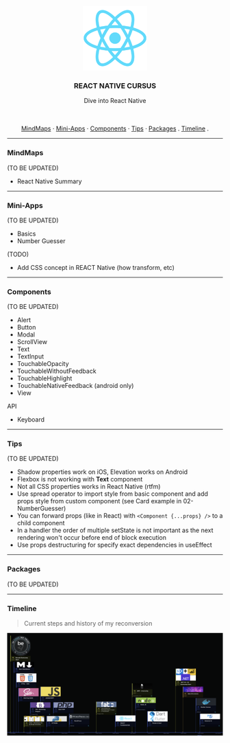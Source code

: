 <!-- PROJECT LOGO -->
<br />
<p align="center">
  <a href="">
    <img src="https://github.com/devicons/devicon/blob/master/icons/react/react-original.svg" alt="Logo" width="150" height=150">
  </a>

<h3 align="center">REACT NATIVE CURSUS</h3>

<p align="center">
    Dive into React Native
</p>
<p align="center">
    <br />
    <br />
    <a href="#mindmaps">MindMaps</a>
    ·   
    <a href="#mini-apps">Mini-Apps</a>
    ·
    <a href="#components">Components</a>
    ·
    <a href="#tips">Tips</a>
    ·
    <a href="#packages">Packages</a>
    .
    <a href="#timeline">Timeline</a>
    .
</p>

---

### MindMaps

(TO BE UPDATED)

*   React Native Summary

---

### Mini-Apps

(TO BE UPDATED)

*   Basics
*   Number Guesser

(TODO)
*   Add CSS concept in REACT Native (how transform, etc)

---

### Components

(TO BE UPDATED)

*   Alert
*   Button
*   Modal
*   ScrollView
*   Text
*   TextInput
*   TouchableOpacity
*   TouchableWithoutFeedback
*   TouchableHighlight
*   TouchableNativeFeedback (android only)
*   View

API
*   Keyboard


---

### Tips

(TO BE UPDATED)

*   Shadow properties work on iOS, Elevation works on Android
*   Flexbox is not working with **Text** component
*   Not all CSS properties works in React Native (rtfm)
*   Use spread operator to import style from basic component and add props style from custom component (see Card example in 02-NumberGuesser)
*   You can forward props (like in React) with ```<Component {...props} />``` to a child component
*   In a handler the order of multiple setState is not important as the next rendering won't occur before end of block execution
*   Use props destructuring for specify exact dependencies in useEffect

---

### Packages 

(TO BE UPDATED)

---

### Timeline
> Current steps and history of my reconversion

![Timeline](https://github.com/nicode-io/nicode-io/blob/master/images/Timeline.png)
